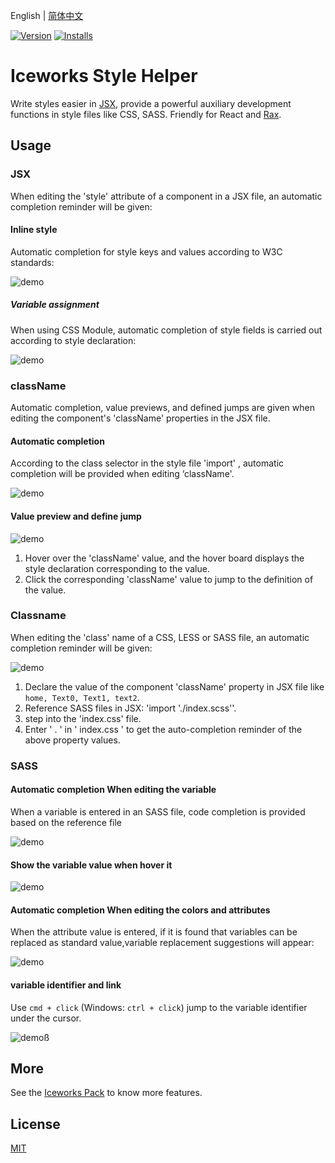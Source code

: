 English | [简体中文](./README.md)

[![Version](https://vsmarketplacebadge.apphb.com/version/iceworks-team.iceworks-style-helper.svg)](https://marketplace.visualstudio.com/items?itemName=iceworks-team.iceworks-style-helper)
[![Installs](https://vsmarketplacebadge.apphb.com/installs-short/iceworks-team.iceworks-style-helper.svg)](https://marketplace.visualstudio.com/items?itemName=iceworks-team.iceworks-style-helper)

# Iceworks Style Helper

Write styles easier in [JSX](https://reactjs.org/docs/introducing-jsx.html), provide  a powerful auxiliary development functions in style files like CSS, SASS. Friendly for React and [Rax](https://rax.js.org/).

## Usage

### JSX

When editing the 'style' attribute of a component in a JSX file, an automatic completion reminder will be given:

#### Inline style

Automatic completion  for style keys and values according to W3C standards:

![demo](https://user-images.githubusercontent.com/56879942/87412958-3895e700-c5fc-11ea-88e2-3e3e78a07f9e.gif)

##### Variable assignment

When using CSS Module, automatic completion of style fields is carried out according to style declaration:

![demo](https://user-images.githubusercontent.com/56879942/87412953-36cc2380-c5fc-11ea-9315-f153b1415dc8.gif)

### className

Automatic completion, value previews, and defined jumps are given when editing the component's 'className' properties in the JSX file.

#### Automatic completion

According to the class selector in the style file 'import' , automatic completion will be provided when editing ‘className'.

![demo](https://user-images.githubusercontent.com/56879942/87412926-2caa2500-c5fc-11ea-9acc-78974ddb1932.gif)

#### Value preview and define jump

![demo](https://user-images.githubusercontent.com/56879942/87412950-35026000-c5fc-11ea-83ee-33de13681911.gif)

1. Hover over the 'className' value, and the hover board displays the style declaration corresponding to the value.
2. Click the corresponding 'className' value to jump to the definition of the value.

### Classname

When editing the 'class' name of a CSS, LESS or SASS file, an automatic completion reminder will be given:

![demo](https://user-images.githubusercontent.com/56879942/87416514-63366e80-c601-11ea-8f3e-05fe51a8f26b.gif)

1. Declare the value of the component 'className' property in JSX file like ` home, Text0, Text1, text2 `.
2. Reference SASS files in JSX: 'import './index.scss''.
3. step into the 'index.css' file.
4. Enter ' . ' in '  index.css ' to get the auto-completion reminder of the above property values.

### SASS

#### Automatic completion When editing the variable

When a variable is entered in an SASS file, code completion is provided based on the reference file

![demo](https://user-images.githubusercontent.com/56879942/87523081-026a6d00-c6b9-11ea-8e8a-5d62688c020d.gif)  

#### Show the variable value when hover it

![demo](https://user-images.githubusercontent.com/56879942/87412974-3e8bc800-c5fc-11ea-9a6c-ea62eecbfbff.gif)

#### Automatic completion When editing the colors and attributes

When the attribute value is entered, if it is found that variables can be replaced as standard value,variable replacement suggestions will appear:

![demo](https://user-images.githubusercontent.com/56879942/87531943-04d2c400-c6c5-11ea-9f74-be6721353e46.gif)

#### variable identifier and link

Use `cmd + click`  (Windows: `ctrl + click`) jump to the variable identifier under the cursor.

![demo](https://user-images.githubusercontent.com/56879942/87419478-2456e780-c606-11ea-9842-47a01b7e85c8.gif)ß

## More

See the [Iceworks Pack](https://marketplace.visualstudio.com/items?itemName=iceworks-team.iceworks) to know more features.

## License

[MIT](https://github.com/ice-lab/iceworks/blob/master/LICENSE)
